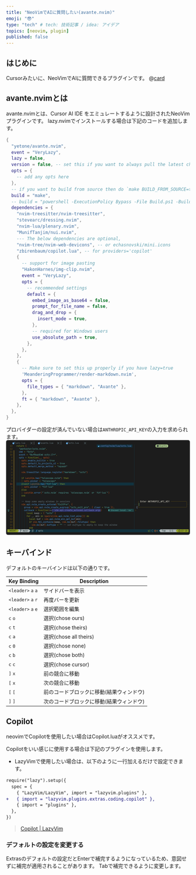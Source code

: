 ```yaml
---
title: "NeoVimでAIに質問したい(avante.nvim)"
emoji: "😎"
type: "tech" # tech: 技術記事 / idea: アイデア
topics: [neovim, plugin]
published: false
---
```


## はじめに

Cursorみたいに、NeoVimでAIに質問できるプラグインです。
@[card](https://github.com/yetone/avante.nvim)

## avante.nvimとは

avante.nvimとは、Cursor AI IDE をエミュレートするように設計されたNeoVimプラグインです。
lazy.nvimでインストールする場合は下記のコードを追加します。

```lua:~/.config/nvim/lua/plugins/avante.lua
{
  "yetone/avante.nvim",
  event = "VeryLazy",
  lazy = false,
  version = false, -- set this if you want to always pull the latest change
  opts = {
    -- add any opts here
  },
  -- if you want to build from source then do `make BUILD_FROM_SOURCE=true`
  build = "make",
  -- build = "powershell -ExecutionPolicy Bypass -File Build.ps1 -BuildFromSource false" -- for windows
  dependencies = {
    "nvim-treesitter/nvim-treesitter",
    "stevearc/dressing.nvim",
    "nvim-lua/plenary.nvim",
    "MunifTanjim/nui.nvim",
    --- The below dependencies are optional,
    "nvim-tree/nvim-web-devicons", -- or echasnovski/mini.icons
    "zbirenbaum/copilot.lua", -- for providers='copilot'
    {
      -- support for image pasting
      "HakonHarnes/img-clip.nvim",
      event = "VeryLazy",
      opts = {
        -- recommended settings
        default = {
          embed_image_as_base64 = false,
          prompt_for_file_name = false,
          drag_and_drop = {
            insert_mode = true,
          },
          -- required for Windows users
          use_absolute_path = true,
        },
      },
    },
    {
      -- Make sure to set this up properly if you have lazy=true
      'MeanderingProgrammer/render-markdown.nvim',
      opts = {
        file_types = { "markdown", "Avante" },
      },
      ft = { "markdown", "Avante" },
    },
  },
}
```

プロバイダーの設定が済んでいない場合は`ANTHROPIC_API_KEY`の入力を求められます。
![avante start](/images/avante/avante_start.png)

## キーバインド

デフォルトのキーバインドは以下の通りです。

| Key Binding        | Description                              |
| ------------------ | ---------------------------------------- |
| `<leader>` `a` `a` | サイドバーを表示                         |
| `<leader>` `a` `r` | 再度バーを更新                           |
| `<leader>` `a` `e` | 選択範囲を編集                           |
| `c` `o`            | 選択(chose ours)                         |
| `c` `t`            | 選択(chose theirs)                       |
| `c` `a`            | 選択(chose all theirs)                   |
| `c` `0`            | 選択(chose none)                         |
| `c` `b`            | 選択(chose both)                         |
| `c` `c`            | 選択(chose cursor)                       |
| `]` `x`            | 前の競合に移動                           |
| `[` `x`            | 次の競合に移動                           |
| `[` `[`            | 前のコードブロックに移動(結果ウィンドウ) |
| `]` `]`            | 次のコードブロックに移動(結果ウィンドウ) |

## Copilot

neovimでCopilotを使用したい場合はCopilot.luaがオススメです。

Copilotをいい感じに使用する場合は下記のプラグインを使用します。

- LazyVimで使用したい場合は、以下のように一行加えるだけで設定できます。

```diff lua:~/.config/nvim/lua/config/lazy.lua
require("lazy").setup({
  spec = {
    { "LazyVim/LazyVim", import = "lazyvim.plugins" },
+   { import = "lazyvim.plugins.extras.coding.copilot" },
    { import = "plugins" },
  },
})
```

> [Copilot | LazyVim](https://www.lazyvim.org/extras/coding/copilot)

### デフォルトの設定を変更する

Extrasのデフォルトの設定だとEnterで補完するようになっているため、意図せずに補完が適用されることがあります。
Tabで補完できるように変更します。
